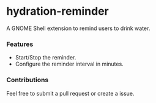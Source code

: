 # hydration-reminder

A GNOME Shell extension to remind users to drink water.

### Features
- Start/Stop the reminder.
- Configure the reminder interval in minutes.

### Contributions
Feel free to submit a pull request or create a issue.
